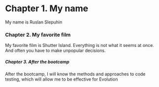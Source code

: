 # Chapter 1. My name
My name is Ruslan Slepuhin

### Chapter 2. My favorite film 
My favorite film is Shutter Island. 
Everything is not what it seems at once. And often you have to make unpopular decisions.

##### Chapter 3. After the bootcamp
After the bootcamp, I will know the methods and approaches to code testing, which will allow me to be effective for Evolution
